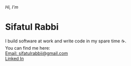 <!--
<img src="./images/banner_name_3241.jpg" alt="Sifatul Islam Rabbi" />
<br/>
<br/>
-->

_Hi, I'm_

# Sifatul Rabbi

I build software at work and write code in my spare time ☕️.  
You can find me here:  
[Email: sifatulrabbii@gmail.com](mailto:sifatulrabbii@gmail.com)  
[Linked In](https://www.linkedin.com/in/sifatulrabbi)  
<!--
[My Resume](https://drive.google.com/file/d/1SKtkM5hFAv7xTwJJEEFpKR19aqriO4Es/view?usp=sharing)  
[Portfolio](https://sifatul.com)
-->

<!--
![roadmap.sh](https://api.roadmap.sh/v1-badge/wide/64d62335aa497d7fa5261b7e?variant=dark&roadmaps=backend%2Cnodejs%2Cgolang%2Cfull-stack)
<br/>
![GitHub language](https://github-readme-stats.vercel.app/api/top-langs/?username=sifatulrabbi&layout=compact&theme=tokyonight)
![Full stack E-Commerce shop](https://github-readme-stats.anuraghazra1.vercel.app/api/pin/?username=sifatulrabbi&repo=fullstack-ecommerce-shop&theme=tokyonight)
![My portfolio](https://github-readme-stats.anuraghazra1.vercel.app/api/pin/?username=sifatulrabbi&repo=sifatulrabbi.github.io&theme=tokyonight)
![Git hub status](https://github-readme-stats.anuraghazra1.vercel.app/api?username=sifatulrabbi&show_icons=true&include_all_commits=true&theme=tokyonight)
![GitHub streak stats](https://github-readme-streak-stats.herokuapp.com/?user=sifatulrabbi&theme=tokyonight)
-->
